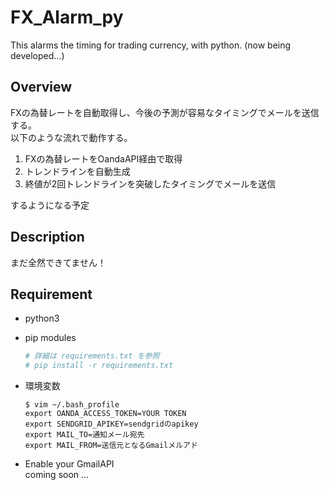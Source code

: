 # FX_Alarm_py
This alarms the timing for trading currency, with python. (now being developed...)

## Overview
FXの為替レートを自動取得し、今後の予測が容易なタイミングでメールを送信する。  
以下のような流れで動作する。  
1. FXの為替レートをOandaAPI経由で取得
2. トレンドラインを自動生成
3. 終値が2回トレンドラインを突破したタイミングでメールを送信

するようになる予定

## Description
まだ全然できてません！

## Requirement
- python3
- pip modules
    ```bash
    # 詳細は requirements.txt を参照
    # pip install -r requirements.txt
    ```

- 環境変数
    ```
    $ vim ~/.bash_profile
    export OANDA_ACCESS_TOKEN=YOUR TOKEN
    export SENDGRID_APIKEY=sendgridのapikey
    export MAIL_TO=通知メール宛先
    export MAIL_FROM=送信元となるGmailメルアド
    ```

- Enable your GmailAPI  
coming soon ...
